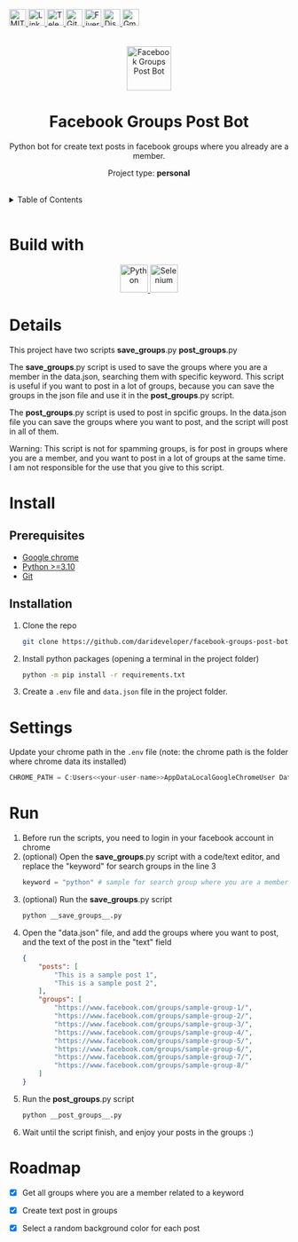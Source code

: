 <div><a href='https://github.com/darideveloper/facebook-groups-post-bot/blob/master/LICENSE' target='_blank'>
            <img src='https://img.shields.io/github/license/darideveloper/facebook-groups-post-bot.svg?style=for-the-badge' alt='MIT License' height='30px'/>
        </a><a href='https://www.linkedin.com/in/francisco-dari-hernandez-6456b6181/' target='_blank'>
                <img src='https://img.shields.io/static/v1?style=for-the-badge&message=LinkedIn&color=0A66C2&logo=LinkedIn&logoColor=FFFFFF&label=' alt='Linkedin' height='30px'/>
            </a><a href='https://t.me/darideveloper' target='_blank'>
                <img src='https://img.shields.io/static/v1?style=for-the-badge&message=Telegram&color=26A5E4&logo=Telegram&logoColor=FFFFFF&label=' alt='Telegram' height='30px'/>
            </a><a href='https://github.com/darideveloper' target='_blank'>
                <img src='https://img.shields.io/static/v1?style=for-the-badge&message=GitHub&color=181717&logo=GitHub&logoColor=FFFFFF&label=' alt='Github' height='30px'/>
            </a><a href='https://www.fiverr.com/darideveloper?up_rollout=true' target='_blank'>
                <img src='https://img.shields.io/static/v1?style=for-the-badge&message=Fiverr&color=222222&logo=Fiverr&logoColor=1DBF73&label=' alt='Fiverr' height='30px'/>
            </a><a href='https://discord.com/users/992019836811083826' target='_blank'>
                <img src='https://img.shields.io/static/v1?style=for-the-badge&message=Discord&color=5865F2&logo=Discord&logoColor=FFFFFF&label=' alt='Discord' height='30px'/>
            </a><a href='mailto:darideveloper@gmail.com?subject=Hello Dari Developer' target='_blank'>
                <img src='https://img.shields.io/static/v1?style=for-the-badge&message=Gmail&color=EA4335&logo=Gmail&logoColor=FFFFFF&label=' alt='Gmail' height='30px'/>
            </a></div><div align='center'><br><br><img src='https://github.com/darideveloper/facebook-groups-post-bot/raw/master/imgs/logo.gif' alt='Facebook Groups Post Bot' height='80px'/>

# Facebook Groups Post Bot

Python bot for create text posts in facebook groups where you already are a member.

Project type: **personal**

</div><br><details>
            <summary>Table of Contents</summary>
            <ol>
<li><a href='#buildwith'>Build With</a></li>
<li><a href='#media'>Media</a></li>
<li><a href='#details'>Details</a></li>
<li><a href='#install'>Install</a></li>
<li><a href='#settings'>Settings</a></li>
<li><a href='#run'>Run</a></li>
<li><a href='#roadmap'>Roadmap</a></li></ol>
        </details><br>

# Build with

<div align='center'><a href='https://www.python.org/' target='_blank'> <img src='https://cdn.svgporn.com/logos/python.svg' alt='Python' title='Python' height='50px'/> </a><a href='https://www.selenium.dev/' target='_blank'> <img src='https://cdn.svgporn.com/logos/selenium.svg' alt='Selenium' title='Selenium' height='50px'/> </a></div>

# Details

This project have two scripts **save_groups**.py **post_groups**.py

The **save_groups**.py script is used to save the groups where you are a member in the data.json, searching them with specific keyword. This script is useful if you want to post in a lot of groups, because you can save the groups in the json file and use it in the **post_groups**.py script.

The **post_groups**.py script is used to post in spcific groups. In the data.json file you can save the groups where you want to post, and the script will post in all of them.

Warning: This script is not for spamming groups, is for post in groups where you are a member, and you want to post in a lot of groups at the same time. I am not responsible for the use that you give to this script.

# Install

## Prerequisites

* [Google chrome](https://www.google.com/intl/es-419/chrome/)
* [Python >=3.10](https://www.python.org/)
* [Git](https://git-scm.com/)

## Installation

1. Clone the repo
   ```sh
   git clone https://github.com/darideveloper/facebook-groups-post-bot.git
   ```
2. Install python packages (opening a terminal in the project folder)
   ```sh
   python -m pip install -r requirements.txt 
   ```
3. Create a `.env` file and `data.json` file in the project folder.

# Settings

Update your chrome path in the `.env` file (note: the chrome path is the folder where chrome data its installed)
   ```js
   CHROME_PATH = C:Users<<your-user-name>>AppDataLocalGoogleChromeUser Data
   ```

# Run

1. Before run the scripts, you need to login in your facebook account in chrome
2. (optional) Open the **save_groups**.py script with a code/text editor, and replace the "keyword" for search groups in the line 3
    ```python
    keyword = "python" # sample for search group where you are a member, about python
    ```
3. (optional) Run the **save_groups**.py script
    ```sh
    python __save_groups__.py
    ```
4. Open the "data.json" file, and add the groups where you want to post, and the text of the post in the "text" field
    ```json
    {
        "posts": [
            "This is a sample post 1",
            "This is a sample post 2",
        ],
        "groups": [
            "https://www.facebook.com/groups/sample-group-1/",
            "https://www.facebook.com/groups/sample-group-2/",
            "https://www.facebook.com/groups/sample-group-3/",
            "https://www.facebook.com/groups/sample-group-4/",
            "https://www.facebook.com/groups/sample-group-5/",
            "https://www.facebook.com/groups/sample-group-6/",
            "https://www.facebook.com/groups/sample-group-7/",
            "https://www.facebook.com/groups/sample-group-8/"
        ]
    }
    ```
5. Run the **post_groups**.py script
    ```sh
    python __post_groups__.py
    ```
6. Wait until the script finish, and enjoy your posts in the groups :)

# Roadmap

- [x] Get all groups where you are a member related to a keyword
- [x] Create text post in groups
- [x] Select a random background color for each post

